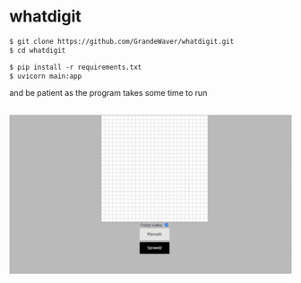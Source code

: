 # whatdigit
```
$ git clone https://github.com/GrandeWaver/whatdigit.git
$ cd whatdigit
```

```
$ pip install -r requirements.txt
$ uvicorn main:app
```
and be patient as the program takes some time to run
<br><br>

<img src='docs/digit.gif'>

